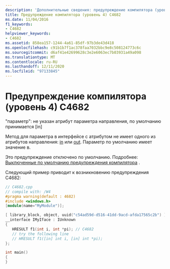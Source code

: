 ```yaml
---
description: 'Дополнительные сведения: предупреждение компилятора (уровень 4) C4682'
title: Предупреждение компилятора (уровень 4) C4682
ms.date: 11/04/2016
f1_keywords:
- C4682
helpviewer_keywords:
- C4682
ms.assetid: 858ea157-1244-4a61-85df-97b3de43d418
ms.openlocfilehash: c91b1b7f1ac378faa7032bbc9e8c508124773c6c
ms.sourcegitcommit: d6af41e42699628c3e2e6063ec7b03931a49a098
ms.translationtype: MT
ms.contentlocale: ru-RU
ms.lasthandoff: 12/11/2020
ms.locfileid: "97133845"
---
```

# <a name="compiler-warning-level-4-c4682"></a>Предупреждение компилятора (уровень 4) C4682

"параметр": не указан атрибут параметра направления, по умолчанию принимается [in]

Метод для параметра в интерфейсе с атрибутом не имеет одного из атрибутов направления: [in](../../windows/attributes/in-cpp.md) или [out](../../windows/attributes/out-cpp.md). Параметр по умолчанию имеет значение в.

Это предупреждение отключено по умолчанию. Подробнее: [Выключенные по умолчанию предупреждения компилятора](../../preprocessor/compiler-warnings-that-are-off-by-default.md) .

Следующий пример приводит к возникновению предупреждения C4682:

```cpp
// C4682.cpp
// compile with: /W4
#pragma warning(default : 4682)
#include <windows.h>
[module(name="MyModule")];

[ library_block, object, uuid("c54ad59d-d516-41dd-9acd-afda17565c2b") ]
__interface IMyIface : IUnknown
{
   HRESULT f1(int i, int *pi); // C4682
   // try the following line
   // HRESULT f1([in] int i, [in] int *pi);
};

int main()
{
}
```
